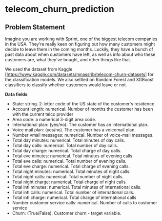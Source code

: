 # telecom_churn_prediction

## Problem Statement

Imagine you are working with Sprint, one of the biggest telecom companies in the USA. They're really keen on figuring out how many customers might decide to leave them in the coming months. 
Luckily, they have a bunch of past data about when customers have left, as well as info about who these customers are, what they've bought, and other things like that.

We used the dataset from Kaggle [https://www.kaggle.com/datasets/mnassrib/telecom-churn-datasets] for the classification models.
We also settled on Random Forest and XGBoost classifiers to classify whether customers would leave or not.

**Data fields**
* State: string. 2-letter code of the US state of the customer's residence
* Account length: numerical. Number of months the customer has been with the current telco provider
* Area code: a numerical 3-digit area code.
* International plan: (yes/no). The customer has an international plan.
* Voice mail plan: (yes/no). The customer has a voicemail plan.
* Number vmail messages: numerical. Number of voice-mail messages.
* Total day minutes: numerical. Total minutes of day calls.
* Total day calls: numerical. Total number of day calls.
* Total day charge: numerical. Total charge of day calls.
* Total eve minutes: numerical. Total minutes of evening calls.
* Total eve calls: numerical. Total number of evening calls.
* Total eve charge: numerical. Total charge of evening calls.
* Total night minutes: numerical. Total minutes of night calls.
* Total night calls: numerical. Total number of night calls.
* Total night charge: numerical. Total charge of night calls.
* Total intl minutes: numerical. Total minutes of international calls.
* Total intl calls: numerical. Total number of international calls.
* Total intl charge: numerical. Total charge of international calls
* Number customer service calls: numerical. Number of calls to customer service
* Churn: (True/False). Customer churn - target variable.
